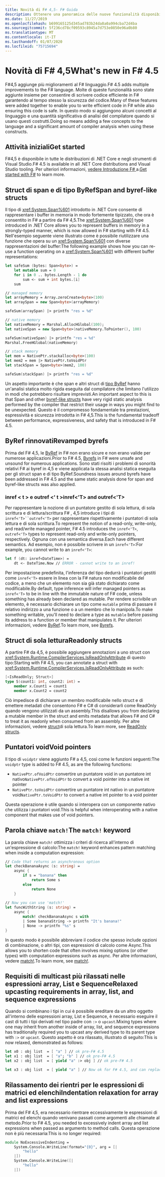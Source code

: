 ```yaml
---
title: Novità di F# 4,5- F# Guida
description: Ottenere una panoramica delle nuove funzionalità disponibili in F# 4,5.
ms.date: 11/27/2019
ms.openlocfilehash: b699165125d345ad783b24da8a0a994cba72d4ba
ms.sourcegitcommit: 5f236cd78cf09593c8945a7d753e0850e96a0b80
ms.translationtype: MT
ms.contentlocale: it-IT
ms.lasthandoff: 01/07/2020
ms.locfileid: "75715694"
---
```

# <a name="whats-new-in-f-45"></a><span data-ttu-id="03748-103">Novità di F# 4,5</span><span class="sxs-lookup"><span data-stu-id="03748-103">What's new in F# 4.5</span></span>

<span data-ttu-id="03748-104">F#4,5 aggiunge più miglioramenti al F# linguaggio.</span><span class="sxs-lookup"><span data-stu-id="03748-104">F# 4.5 adds multiple improvements to the F# language.</span></span> <span data-ttu-id="03748-105">Molte di queste funzionalità sono state aggiunte insieme per consentire di scrivere codice efficiente in F# garantendo al tempo stesso la sicurezza del codice.</span><span class="sxs-lookup"><span data-stu-id="03748-105">Many of these features were added together to enable you to write efficient code in F# while also ensuring this code is safe.</span></span> <span data-ttu-id="03748-106">In questo modo si aggiungono alcuni concetti al linguaggio e una quantità significativa di analisi del compilatore quando si usano questi costrutti.</span><span class="sxs-lookup"><span data-stu-id="03748-106">Doing so means adding a few concepts to the language and a significant amount of compiler analysis when using these constructs.</span></span>

## <a name="get-started"></a><span data-ttu-id="03748-107">Attività iniziali</span><span class="sxs-lookup"><span data-stu-id="03748-107">Get started</span></span>

<span data-ttu-id="03748-108">F#4,5 è disponibile in tutte le distribuzioni di .NET Core e negli strumenti di Visual Studio.</span><span class="sxs-lookup"><span data-stu-id="03748-108">F# 4.5 is available in all .NET Core distributions and Visual Studio tooling.</span></span> <span data-ttu-id="03748-109">Per ulteriori informazioni, [vedere Introduzione F# ](../get-started/index.md) a.</span><span class="sxs-lookup"><span data-stu-id="03748-109">[Get started with F#](../get-started/index.md) to learn more.</span></span>

## <a name="span-and-byref-like-structs"></a><span data-ttu-id="03748-110">Struct di span e di tipo ByRef</span><span class="sxs-lookup"><span data-stu-id="03748-110">Span and byref-like structs</span></span>

<span data-ttu-id="03748-111">Il tipo di <xref:System.Span%601> introdotto in .NET Core consente di rappresentare i buffer in memoria in modo fortemente tipizzato, che ora è consentito in F# a partire da F# 4,5.</span><span class="sxs-lookup"><span data-stu-id="03748-111">The <xref:System.Span%601> type introduced in .NET Core allows you to represent buffers in memory in a strongly-typed manner, which is now allowed in F# starting with F# 4.5.</span></span> <span data-ttu-id="03748-112">Nell'esempio seguente viene illustrato come è possibile riutilizzare una funzione che opera su un <xref:System.Span%601> con diverse rappresentazioni del buffer:</span><span class="sxs-lookup"><span data-stu-id="03748-112">The following example shows how you can re-use a function operating on a <xref:System.Span%601> with different buffer representations:</span></span>

```fsharp
let safeSum (bytes: Span<byte>) =
    let mutable sum = 0
    for i in 0 .. bytes.Length - 1 do 
        sum <- sum + int bytes.[i]
    sum

// managed memory
let arrayMemory = Array.zeroCreate<byte>(100)
let arraySpan = new Span<byte>(arrayMemory)

safeSum(arraySpan) |> printfn "res = %d"

// native memory
let nativeMemory = Marshal.AllocHGlobal(100);
let nativeSpan = new Span<byte>(nativeMemory.ToPointer(), 100)

safeSum(nativeSpan) |> printfn "res = %d"
Marshal.FreeHGlobal(nativeMemory)

// stack memory
let mem = NativePtr.stackalloc<byte>(100)
let mem2 = mem |> NativePtr.toVoidPtr
let stackSpan = Span<byte>(mem2, 100)

safeSum(stackSpan) |> printfn "res = %d"
```

<span data-ttu-id="03748-113">Un aspetto importante è che span e altri struct di [tipo ByRef](../language-reference/structures.md#byreflike-structs) hanno un'analisi statica molto rigida eseguita dal compilatore che limitano l'utilizzo in modi che potrebbero risultare imprevisti.</span><span class="sxs-lookup"><span data-stu-id="03748-113">An important aspect to this is that Span and other [byref-like structs](../language-reference/structures.md#byreflike-structs) have very rigid static analysis performed by the compiler that restrict their usage in ways you might find to be unexpected.</span></span> <span data-ttu-id="03748-114">Questo è il compromesso fondamentale tra prestazioni, espressività e sicurezza introdotta in F# 4,5.</span><span class="sxs-lookup"><span data-stu-id="03748-114">This is the fundamental tradeoff between performance, expressiveness, and safety that is introduced in F# 4.5.</span></span>

## <a name="revamped-byrefs"></a><span data-ttu-id="03748-115">ByRef rinnovati</span><span class="sxs-lookup"><span data-stu-id="03748-115">Revamped byrefs</span></span>

<span data-ttu-id="03748-116">Prima del F# 4,5, le [ByRef](../language-reference/byrefs.md) in F# non erano sicure e non erano valide per numerose applicazioni.</span><span class="sxs-lookup"><span data-stu-id="03748-116">Prior to F# 4.5, [Byrefs](../language-reference/byrefs.md) in F# were unsafe and unsound for numerous applications.</span></span> <span data-ttu-id="03748-117">Sono stati risolti i problemi di sonorità relativi F# ai byref in 4,5 e viene applicata la stessa analisi statica eseguita per gli struct span e di tipo ByRef.</span><span class="sxs-lookup"><span data-stu-id="03748-117">Soundness issues around byrefs have been addressed in F# 4.5 and the same static analysis done for span and byref-like structs was also applied.</span></span>

### <a name="inreft-and-outreft"></a><span data-ttu-id="03748-118">inref < t > e outref <' t ></span><span class="sxs-lookup"><span data-stu-id="03748-118">inref<'T> and outref<'T></span></span>

<span data-ttu-id="03748-119">Per rappresentare la nozione di un puntatore gestito di sola lettura, di sola scrittura e di lettura/scrittura F# , 4,5 introduce i tipi di `inref<'T>``outref<'T>` per rappresentare rispettivamente i puntatori di sola lettura e di sola scrittura.</span><span class="sxs-lookup"><span data-stu-id="03748-119">To represent the notion of a read-only, write-only, and read/write managed pointer, F# 4.5 introduces the `inref<'T>`, `outref<'T>` types to represent read-only and write-only pointers, respectively.</span></span> <span data-ttu-id="03748-120">Ognuna con una semantica diversa.</span><span class="sxs-lookup"><span data-stu-id="03748-120">Each have different semantics.</span></span> <span data-ttu-id="03748-121">Ad esempio, non è possibile scrivere in un `inref<'T>`:</span><span class="sxs-lookup"><span data-stu-id="03748-121">For example, you cannot write to an `inref<'T>`:</span></span>

```fsharp
let f (dt: inref<DateTime>) =
    dt <- DateTime.Now // ERROR - cannot write to an inref!
```

<span data-ttu-id="03748-122">Per impostazione predefinita, l'inferenza del tipo dedurrà i puntatori gestiti come `inref<'T>` essere in linea con la F# natura non modificabile del codice, a meno che un elemento non sia già stato dichiarato come modificabile.</span><span class="sxs-lookup"><span data-stu-id="03748-122">By default, type inference will infer managed pointers as `inref<'T>` to be in line with the immutable nature of F# code, unless something has already been declared as mutable.</span></span> <span data-ttu-id="03748-123">Per rendere scrivibile un elemento, è necessario dichiarare un tipo come `mutable` prima di passare il relativo indirizzo a una funzione o a un membro che lo manipola.</span><span class="sxs-lookup"><span data-stu-id="03748-123">To make something writable, you'll need to declare a type as `mutable` before passing its address to a function or member that manipulates it.</span></span> <span data-ttu-id="03748-124">Per ulteriori informazioni, vedere [ByRef](../language-reference/byrefs.md).</span><span class="sxs-lookup"><span data-stu-id="03748-124">To learn more, see [Byrefs](../language-reference/byrefs.md).</span></span>

## <a name="readonly-structs"></a><span data-ttu-id="03748-125">Struct di sola lettura</span><span class="sxs-lookup"><span data-stu-id="03748-125">Readonly structs</span></span>

<span data-ttu-id="03748-126">A partire F# da 4,5, è possibile aggiungere annotazioni a uno struct con <xref:System.Runtime.CompilerServices.IsReadOnlyAttribute> di questo tipo:</span><span class="sxs-lookup"><span data-stu-id="03748-126">Starting with F# 4.5, you can annotate a struct with <xref:System.Runtime.CompilerServices.IsReadOnlyAttribute> as such:</span></span>

```fsharp
[<IsReadOnly; Struct>]
type S(count1: int, count2: int) =
    member x.Count1 = count1
    member x.Count2 = count2
```

<span data-ttu-id="03748-127">Ciò impedisce di dichiarare un membro modificabile nello struct e di emettere metadati che consentono F# e C# di considerarli come ReadOnly quando vengono utilizzati da un assembly.</span><span class="sxs-lookup"><span data-stu-id="03748-127">This disallows you from declaring a mutable member in the struct and emits metadata that allows F# and C# to treat it as readonly when consumed from an assembly.</span></span> <span data-ttu-id="03748-128">Per altre informazioni, vedere [struct](../language-reference/structures.md#readonly-structs)di sola lettura.</span><span class="sxs-lookup"><span data-stu-id="03748-128">To learn more, see [ReadOnly structs](../language-reference/structures.md#readonly-structs).</span></span>

## <a name="void-pointers"></a><span data-ttu-id="03748-129">Puntatori void</span><span class="sxs-lookup"><span data-stu-id="03748-129">Void pointers</span></span>

<span data-ttu-id="03748-130">Il tipo di `voidptr` viene aggiunto F# a 4,5, così come le funzioni seguenti:</span><span class="sxs-lookup"><span data-stu-id="03748-130">The `voidptr` type is added to F# 4.5, as are the following functions:</span></span>

* <span data-ttu-id="03748-131">`NativePtr.ofVoidPtr` convertire un puntatore void in un puntatore int nativo</span><span class="sxs-lookup"><span data-stu-id="03748-131">`NativePtr.ofVoidPtr` to convert a void pointer into a native int pointer</span></span>
* <span data-ttu-id="03748-132">`NativePtr.toVoidPtr` convertire un puntatore int nativo in un puntatore void</span><span class="sxs-lookup"><span data-stu-id="03748-132">`NativePtr.toVoidPtr` to convert a native int pointer to a void pointer</span></span>

<span data-ttu-id="03748-133">Questa operazione è utile quando si interopera con un componente nativo che utilizza i puntatori void.</span><span class="sxs-lookup"><span data-stu-id="03748-133">This is helpful when interoperating with a native component that makes use of void pointers.</span></span>

## <a name="the-match-keyword"></a><span data-ttu-id="03748-134">Parola chiave `match!`</span><span class="sxs-lookup"><span data-stu-id="03748-134">The `match!` keyword</span></span>

<span data-ttu-id="03748-135">La parola chiave `match!` ottimizza i criteri di ricerca all'interno di un'espressione di calcolo:</span><span class="sxs-lookup"><span data-stu-id="03748-135">The `match!` keyword enhances pattern matching when inside a computation expression:</span></span>

```fsharp
// Code that returns an asynchronous option
let checkBananaAsync (s: string) =
    async {
        if s = "banana" then
            return Some s
        else
            return None
    }
    
// Now you can use 'match!'
let funcWithString (s: string) =
    async { 
        match! checkBananaAsync s with
        | Some bananaString -> printfn "It's banana!"
        | None -> printfn "%s" s
}
```

<span data-ttu-id="03748-136">In questo modo è possibile abbreviare il codice che spesso include opzioni di combinazione, o altri tipi, con espressioni di calcolo come Async.</span><span class="sxs-lookup"><span data-stu-id="03748-136">This allows you to shorten code that often involves mixing options (or other types) with computation expressions such as async.</span></span> <span data-ttu-id="03748-137">Per altre informazioni, vedere [match!](../language-reference/computation-expressions.md#match).</span><span class="sxs-lookup"><span data-stu-id="03748-137">To learn more, see [match!](../language-reference/computation-expressions.md#match).</span></span>

## <a name="relaxed-upcasting-requirements-in-array-list-and-sequence-expressions"></a><span data-ttu-id="03748-138">Requisiti di multicast più rilassati nelle espressioni array, List e Sequence</span><span class="sxs-lookup"><span data-stu-id="03748-138">Relaxed upcasting requirements in array, list, and sequence expressions</span></span>

<span data-ttu-id="03748-139">Quando si combinano i tipi in cui è possibile ereditare da un altro oggetto all'interno delle espressioni array, List e Sequence, è necessario eseguire il cast di tutti i tipi derivati nel tipo padre con `:>` o `upcast`.</span><span class="sxs-lookup"><span data-stu-id="03748-139">Mixing types where one may inherit from another inside of array, list, and sequence expressions has traditionally required you to upcast any derived type to its parent type with `:>` or `upcast`.</span></span> <span data-ttu-id="03748-140">Questo aspetto è ora rilassato, illustrato di seguito:</span><span class="sxs-lookup"><span data-stu-id="03748-140">This is now relaxed, demonstrated as follows:</span></span>

```fsharp
let x0 : obj list  = [ "a" ] // ok pre-F# 4.5
let x1 : obj list  = [ "a"; "b" ] // ok pre-F# 4.5
let x2 : obj list  = [ yield "a" :> obj ] // ok pre-F# 4.5

let x3 : obj list  = [ yield "a" ] // Now ok for F# 4.5, and can replace x2
```

## <a name="indentation-relaxation-for-array-and-list-expressions"></a><span data-ttu-id="03748-141">Rilassamento dei rientri per le espressioni di matrici ed elenchi</span><span class="sxs-lookup"><span data-stu-id="03748-141">Indentation relaxation for array and list expressions</span></span>

<span data-ttu-id="03748-142">Prima del F# 4,5, era necessario rientrare eccessivamente le espressioni di matrici ed elenchi quando venivano passati come argomenti alle chiamate al metodo.</span><span class="sxs-lookup"><span data-stu-id="03748-142">Prior to F# 4.5, you needed to excessively indent array and list expressions when passed as arguments to method calls.</span></span> <span data-ttu-id="03748-143">Questa operazione non è più necessaria:</span><span class="sxs-lookup"><span data-stu-id="03748-143">This is no longer required:</span></span>

```fsharp
module NoExcessiveIndenting = 
    System.Console.WriteLine(format="{0}", arg = [| 
        "hello"
    |])
    System.Console.WriteLine([|
        "hello"
    |])
```

